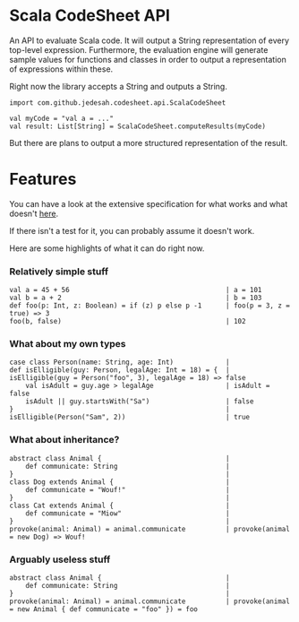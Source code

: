 Scala CodeSheet API
===================

An API to evaluate Scala code. It will output a String representation of every top-level expression. Furthermore, the evaluation engine will generate sample values for functions and classes in order to output a representation of expressions within these.

Right now the library accepts a String and outputs a String.

    import com.github.jedesah.codesheet.api.ScalaCodeSheet
    
    val myCode = "val a = ..."
    val result: List[String] = ScalaCodeSheet.computeResults(myCode)
    
But there are plans to output a more structured representation of the result.

# Features

You can have a look at the extensive specification for what works and what doesn't [here](https://github.com/jedesah/scala-codesheet-api/blob/master/src/test/scala/com/github/jedesah/codesheet/api/ScalaCodeSheetSpec.scala).

If there isn't a test for it, you can probably assume it doesn't work.

Here are some highlights of what it can do right now.

### Relatively simple stuff

    val a = 45 + 56                                       | a = 101
    val b = a + 2                                         | b = 103
    def foo(p: Int, z: Boolean) = if (z) p else p -1      | foo(p = 3, z = true) => 3 
    foo(b, false)                                         | 102
    
### What about my own types

    case class Person(name: String, age: Int)             |
    def isElligible(guy: Person, legalAge: Int = 18) = {  | isElligible(guy = Person("foo", 3), legalAge = 18) => false
        val isAdult = guy.age > legalAge                  | isAdult = false
        isAdult || guy.startsWith("Sa")                   | false
    }                                                     |
    isElligible(Person("Sam", 2))                         | true
    
### What about inheritance?

    abstract class Animal {                               |
        def communicate: String                           |
    }                                                     |
    class Dog extends Animal {                            |
        def communicate = "Wouf!"                         |
    }                                                     |
    class Cat extends Animal {                            |
        def communicate = "Miow"                          |
    }                                                     |
    provoke(animal: Animal) = animal.communicate          | provoke(animal = new Dog) => Wouf!
    
### Arguably useless stuff

    abstract class Animal {                               |
        def communicate: String                           |
    }                                                     |
    provoke(animal: Animal) = animal.communicate          | provoke(animal = new Animal { def communicate = "foo" }) = foo
